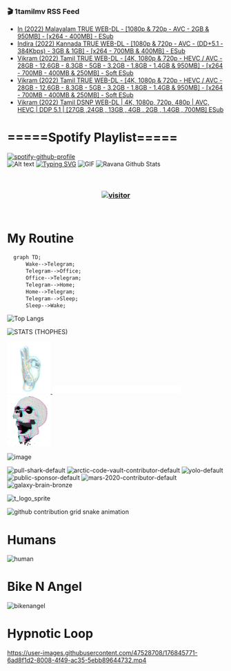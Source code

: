 ### 🎬 1tamilmv RSS Feed

<!-- BLOG-POST-LIST:START -->
- [In &lpar;2022&rpar; Malayalam TRUE WEB-DL - [1080p &amp; 720p - AVC - 2GB &amp; 950MB] - [x264 - 400MB] - ESub](https://www.1tamilmv.space/index.php?/forums/topic/165186-in-2022-malayalam-true-web-dl-1080p-720p-avc-2gb-950mb-x264-400mb-esub/&do=findComment&comment=330110)
- [Indira &lpar;2022&rpar; Kannada TRUE WEB-DL - [1080p &amp; 720p - AVC - &lpar;DD+5.1 - 384Kbps&rpar; - 3GB &amp; 1GB] - [x264 - 700MB &amp; 400MB] - ESub](https://www.1tamilmv.space/index.php?/forums/topic/165185-indira-2022-kannada-true-web-dl-1080p-720p-avc-dd51-384kbps-3gb-1gb-x264-700mb-400mb-esub/&do=findComment&comment=330109)
- [Vikram &lpar;2022&rpar; Tamil TRUE WEB-DL - [4K, 1080p &amp; 720p - HEVC / AVC - 28GB - 12.6GB - 8.3GB - 5GB - 3.2GB - 1.8GB - 1.4GB &amp; 950MB] - [x264 - 700MB - 400MB &amp; 250MB] - Soft ESub](https://www.1tamilmv.space/index.php?/forums/topic/165166-vikram-2022-tamil-true-web-dl-4k-1080p-720p-hevc-avc-28gb-126gb-83gb-5gb-32gb-18gb-14gb-950mb-x264-700mb-400mb-250mb-soft-esub/&do=findComment&comment=330106)
- [Vikram &lpar;2022&rpar; Tamil TRUE WEB-DL - [4K, 1080p &amp; 720p - HEVC / AVC - 28GB - 12.6GB - 8.3GB - 5GB - 3.2GB - 1.8GB - 1.4GB &amp; 950MB] - [x264 - 700MB - 400MB &amp; 250MB] - Soft ESub](https://www.1tamilmv.space/index.php?/forums/topic/165166-vikram-2022-tamil-true-web-dl-4k-1080p-720p-hevc-avc-28gb-126gb-83gb-5gb-32gb-18gb-14gb-950mb-x264-700mb-400mb-250mb-soft-esub/&do=findComment&comment=330105)
- [Vikram &lpar;2022&rpar; Tamil DSNP WEB-DL | 4K, 1080p, 720p, 480p | AVC, HEVC | DDP 5.1 | [27GB ,24GB , 13GB , 4GB , 2GB , 1.4GB , 700MB] ESub](https://www.1tamilmv.space/index.php?/forums/topic/165182-vikram-2022-tamil-dsnp-web-dl-4k-1080p-720p-480p-avc-hevc-ddp-51-27gb-24gb-13gb-4gb-2gb-14gb-700mb-esub/&do=findComment&comment=330104)
<!-- BLOG-POST-LIST:END -->

# =====Spotify Playlist=====
[![spotify-github-profile](https://spotify-github-profile.vercel.app/api/view?uid=31rfzgmuvvewegdlxvlev4ynz4vu&cover_image=true&theme=default&bar_color=53b14f&bar_color_cover=true)](https://ravana69.github.io/rss)
</br>
![Alt text](https://spotify-recently-played-readme.vercel.app/api?user=31rfzgmuvvewegdlxvlev4ynz4vu)
[![Typing SVG](https://readme-typing-svg.herokuapp.com?color=%2336BCF7&center=true&vCenter=true&multiline=true&height=81&lines=I+AM+RAVANA;CONTACT+ME+ON+TELEGRAM%3A+%40R4V4N4)](https://git.io/typing-svg)
<img align="centre" height="400px" width="490px" alt="GIF" src="https://github.com/ravana69/ravana69/blob/master/rvm.gif" />
![Ravana Github Stats](https://github-readme-stats.vercel.app/api?username=ravana69&&show_icons=true&theme=radical)

<br />
<h3 align="center"> <a href="https://t.me/r4v4n4"><img src="https://profile-counter.glitch.me/ravana69/count.svg" alt="visitor" width="600"></a> </h3>
</br>

<H1>My Routine</H1>

```mermaid
  graph TD;
      Wake-->Telegram;
      Telegram-->Office;
      Office-->Telegram;
      Telegram-->Home;
      Home-->Telegram;
      Telegram-->Sleep;
      Sleep-->Wake;
```
![Top Langs](https://github-readme-stats.vercel.app/api/top-langs/?username=ravana69&&show_icons=true&theme=radical)

![STATS (THOPHES)](https://github-profile-trophy.vercel.app/?username=ravana69&theme=gruvbox&margin-w=10&margin-h=15&column=8)
<br />
<p align="left">
    <a href="#">
        <img width="20%" src="./assets/images/hand.gif" alt="" />
    </a>
    <a href="#">
        <img width="59%" src="./assets/images/spacer.png" alt="" >
    </a>
    <a href="#">
        <img width="20%" src="./assets/images/skull.gif" alt="" />
    </a>
</p>


![image](https://user-images.githubusercontent.com/47528708/175298537-0623dc00-7b1a-4ec1-b5b1-71768763a234.png)

<img width="148" alt="pull-shark-default" src="https://user-images.githubusercontent.com/47528708/176419715-70981865-4dc6-489a-8a1a-06842db67b15.gif"> <img width="148" alt="arctic-code-vault-contributor-default" src="https://user-images.githubusercontent.com/47528708/175267501-e1fbbb8f-c2b2-4882-b865-2ac4debef26c.png"> <img width="148" alt="yolo-default" src="https://user-images.githubusercontent.com/47528708/175267654-281a1880-1129-4b7b-bf2f-de5dd2bc5afa.png"> <img width="148" alt="public-sponsor-default" src="https://user-images.githubusercontent.com/47528708/175268448-2e78cc75-fb25-4d76-bd22-7df520446b45.png"> <img width="148" alt="mars-2020-contributor-default" src="https://user-images.githubusercontent.com/47528708/175268475-de6d987a-3be9-4353-86a5-23b422559355.png"> <img width="148" alt="galaxy-brain-bronze" src="https://user-images.githubusercontent.com/47528708/176419717-e2fdca8b-0fdc-47dd-9511-a7ff52178a33.gif">

![t_logo_sprite](https://user-images.githubusercontent.com/47528708/175293007-21ff1792-1fca-4be3-bcae-12fdc3aa414f.svg)

![github contribution grid snake animation](https://raw.githubusercontent.com/ravana69/ravana69/output/github-contribution-grid-snake-dark.svg#gh-dark-mode-only)

# Humans
<img width="170" alt="human" src="https://user-images.githubusercontent.com/47528708/176413829-c142d478-1c96-4c3c-a2a4-2dd35374c335.gif">

# Bike N Angel
<img width="170" alt="bikenangel" src="https://user-images.githubusercontent.com/47528708/176616968-3a44f91e-8016-477c-9bb5-c4689a1adbee.gif">

# Hypnotic Loop

https://user-images.githubusercontent.com/47528708/176845771-6ad8f1d2-8008-4f49-ac35-5ebb89644732.mp4


